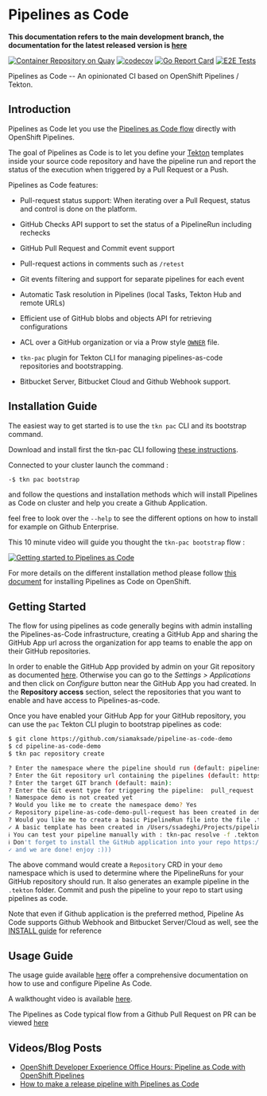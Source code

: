 # Pipelines as Code

**This documentation refers to the main development branch, the documentation for the latest released version is [here](https://github.com/openshift-pipelines/pipelines-as-code/blob/0.5.3/README.md)**

[![Container Repository on Quay](https://quay.io/repository/openshift-pipeline/pipelines-as-code/status "Container Repository on Quay")](https://quay.io/repository/openshift-pipeline/pipelines-as-code) [![codecov](https://codecov.io/gh/openshift-pipelines/pipelines-as-code/branch/main/graph/badge.svg)](https://codecov.io/gh/openshift-pipelines/pipelines-as-code) [![Go Report Card](https://goreportcard.com/badge/google/ko)](https://goreportcard.com/report/openshift-pipelines/pipelines-as-code) [![E2E Tests](https://github.com/openshift-pipelines/pipelines-as-code/actions/workflows/kind.yaml/badge.svg)](https://github.com/openshift-pipelines/pipelines-as-code/actions/workflows/kind.yaml)

Pipelines as Code -- An opinionated CI based on OpenShift Pipelines / Tekton.

## Introduction

Pipelines as Code let you use
the [Pipelines as Code flow]([https://www.thoughtworks.com/radar/techniques/pipelines-as-code](https://www.thoughtworks.com/radar/techniques/pipelines-as-code))
directly with OpenShift Pipelines.

The goal of Pipelines as Code is to let you define your
[Tekton](https://tekton.cd) templates inside your source code repository and have the pipeline run and report the status
of the execution when triggered by a Pull Request or a Push.

Pipelines as Code features:

- Pull-request status support: When iterating over a Pull Request, status and control is done on the platform.

- GitHub Checks API support to set the status of a PipelineRun including rechecks

- GitHub Pull Request and Commit event support

- Pull-request actions in comments such as `/retest`

- Git events filtering and support for separate pipelines for each event

- Automatic Task resolution in Pipelines (local Tasks, Tekton Hub and remote URLs)

- Efficient use of GitHub blobs and objects API for retrieving configurations

- ACL over a GitHub organization or via a Prow style [`OWNER`](https://www.kubernetes.dev/docs/guide/owners/) file.

- `tkn-pac` plugin for Tekton CLI for managing pipelines-as-code repositories and bootstrapping.

- Bitbucket Server, Bitbucket Cloud and Github Webhook support.

## Installation Guide

The easiest way to get started is to use the `tkn pac` CLI and its bootstrap command.

Download and install first the tkn-pac CLI following [these instructions](./docs/cli.md#install).

Connected to your cluster launch the command :

```bash
-$ tkn pac bootstrap
```

and follow the questions and installation methods which will install Pipelines as Code on cluster and help you create a Github Application.

feel free to look over the `--help` to see the different options on how to install for example on Github Enterprise.

This 10 minute video will guide you thought the `tkn-pac bootstrap` flow :

[![Getting started to Pipelines as Code](https://img.youtube.com/vi/ytm3brml8is/0.jpg)](https://www.youtube.com/watch?v=ytm3brml8is)

For more details on the different installation method please follow [this document](docs/install.md) for installing Pipelines as Code on OpenShift.

## Getting Started

The flow for using pipelines as code generally begins with admin installing the Pipelines-as-Code infrastructure,
creating a GitHub App and sharing the GitHub App url across the organization for app teams to enable the app on their
GitHub repositories.

In order to enable the GitHub App provided by admin on your Git repository as
documented [here](https://docs.github.com/en/developers/apps/managing-github-apps/installing-github-apps). Otherwise you
can go to the *Settings > Applications* and then click on *Configure* button near the GitHub App you had created. In
the **Repository access** section, select the repositories that you want to enable and have access to Pipelines-as-code.

Once you have enabled your GitHub App for your GitHub repository, you can use the `pac` Tekton CLI plugin to bootstrap
pipelines as code:

```bash
$ git clone https://github.com/siamaksade/pipeline-as-code-demo
$ cd pipeline-as-code-demo
$ tkn pac repository create

? Enter the namespace where the pipeline should run (default: pipelines-as-code):  demo
? Enter the Git repository url containing the pipelines (default: https://github.com/siamaksade/pipeline-as-code-demo):
? Enter the target GIT branch (default: main):
? Enter the Git event type for triggering the pipeline:  pull_request
! Namespace demo is not created yet
? Would you like me to create the namespace demo? Yes
✓ Repository pipeline-as-code-demo-pull-request has been created in demo namespace
? Would you like me to create a basic PipelineRun file into the file .tekton/pull_request.yaml ? True
✓ A basic template has been created in /Users/ssadeghi/Projects/pipelines/pac-demo/.tekton/pull_request.yaml, feel free to customize it.
ℹ You can test your pipeline manually with : tkn-pac resolve -f .tekton/pull_request.yaml | kubectl create -f-
ℹ Don't forget to install the GitHub application into your repo https://github.com/siamaksade/pipeline-as-code-demo
✓ and we are done! enjoy :)))

```

The above command would create a `Repository` CRD in your `demo` namespace which is used to determine where the
PipelineRuns for your GitHub repository should run. It also generates an example pipeline in the `.tekton` folder.
Commit and push the pipeline to your repo to start using pipelines as code.

Note that even if Github application is the preferred method, Pipeline As Code
supports Github Webhook and Bitbucket Server/Cloud as well, see the [INSTALL guide](docs/install.md) for
reference

## Usage Guide

The usage guide available [here](./docs/guide.md) offer a comprehensive documentation on how to use and configure Pipeline As Code.

A walkthought video is available [here](https://www.youtube.com/watch?v=Uh1YhOGPOes).

The Pipelines as Code typical flow from a Github Pull Request on PR  can be viewed [here](./docs/flow.md)

## Videos/Blog Posts

- [OpenShift Developer Experience Office Hours: Pipeline as Code with OpenShift Pipelines](https://www.youtube.com/watch?v=PhqzGsJnFEI)
- [How to make a release pipeline with Pipelines as Code](https://blog.chmouel.com/2021/07/01/how-to-make-a-release-pipeline-with-pipelines-as-code)
